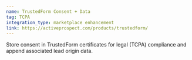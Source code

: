 ```yaml
---
name: TrustedForm Consent + Data
tag: TCPA
integration_type: marketplace enhancement
link: https://activeprospect.com/products/trustedform/
---
```

Store consent in TrustedForm certificates for legal (TCPA) compliance and append associated lead origin data.
